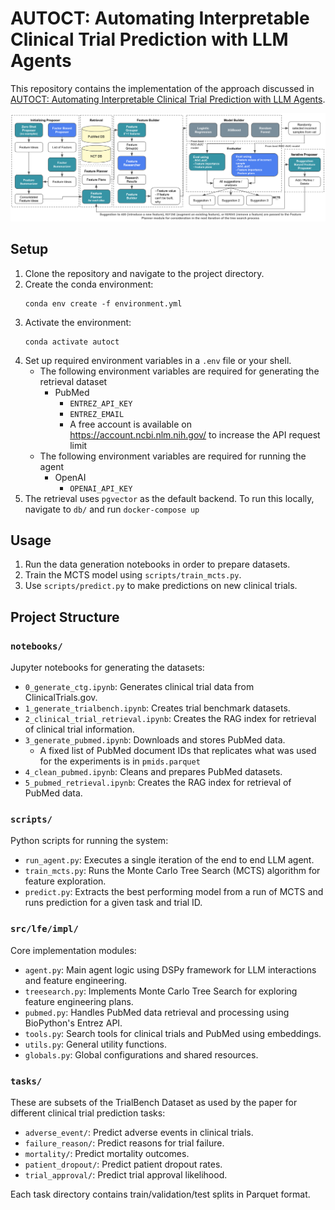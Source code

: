 # AUTOCT: Automating Interpretable Clinical Trial Prediction with LLM Agents

This repository contains the implementation of the approach discussed in [AUTOCT: Automating Interpretable Clinical Trial Prediction with LLM
Agents](https://arxiv.org/abs/2506.04293).

![alt text](image.png)

## Setup

1. Clone the repository and navigate to the project directory.
2. Create the conda environment:
   ```
   conda env create -f environment.yml
   ```
3. Activate the environment:
   ```
   conda activate autoct
   ```
4. Set up required environment variables in a `.env` file or your shell.
    - The following environment variables are required for generating the retrieval dataset
        - PubMed
            - `ENTREZ_API_KEY`
            - `ENTREZ_EMAIL`
            - A free account is available on https://account.ncbi.nlm.nih.gov/ to increase the API request limit
    - The following environment variables are required for running the agent
        - OpenAI
            - `OPENAI_API_KEY`
5. The retrieval uses `pgvector` as the default backend. To run this locally, navigate to `db/` and run `docker-compose up`


## Usage

1. Run the data generation notebooks in order to prepare datasets.
2. Train the MCTS model using `scripts/train_mcts.py`.
3. Use `scripts/predict.py` to make predictions on new clinical trials.


## Project Structure

### `notebooks/`
Jupyter notebooks for generating the datasets:
- `0_generate_ctg.ipynb`: Generates clinical trial data from ClinicalTrials.gov.
- `1_generate_trialbench.ipynb`: Creates trial benchmark datasets.
- `2_clinical_trial_retrieval.ipynb`: Creates the RAG index for retrieval of clinical trial information.
- `3_generate_pubmed.ipynb`: Downloads and stores PubMed data.
    - A fixed list of PubMed document IDs that replicates what was used for the experiments is in `pmids.parquet`
- `4_clean_pubmed.ipynb`: Cleans and prepares PubMed datasets.
- `5_pubmed_retrieval.ipynb`: Creates the RAG index for retrieval of PubMed data.

### `scripts/`
Python scripts for running the system:
- `run_agent.py`: Executes a single iteration of the end to end LLM agent.
- `train_mcts.py`: Runs the Monte Carlo Tree Search (MCTS) algorithm for feature exploration.
- `predict.py`: Extracts the best performing model from a run of MCTS and runs prediction for a given task and trial ID.

### `src/lfe/impl/`
Core implementation modules:
- `agent.py`: Main agent logic using DSPy framework for LLM interactions and feature engineering.
- `treesearch.py`: Implements Monte Carlo Tree Search for exploring feature engineering plans.
- `pubmed.py`: Handles PubMed data retrieval and processing using BioPython's Entrez API.
- `tools.py`: Search tools for clinical trials and PubMed using embeddings.
- `utils.py`: General utility functions.
- `globals.py`: Global configurations and shared resources.

### `tasks/`
These are subsets of the TrialBench Dataset as used by the paper for different clinical trial prediction tasks:
- `adverse_event/`: Predict adverse events in clinical trials.
- `failure_reason/`: Predict reasons for trial failure.
- `mortality/`: Predict mortality outcomes.
- `patient_dropout/`: Predict patient dropout rates.
- `trial_approval/`: Predict trial approval likelihood.

Each task directory contains train/validation/test splits in Parquet format.
